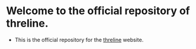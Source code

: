 # Welcome to the official repository of threline.
- This is the official repository for the [threline](threline.com) website.